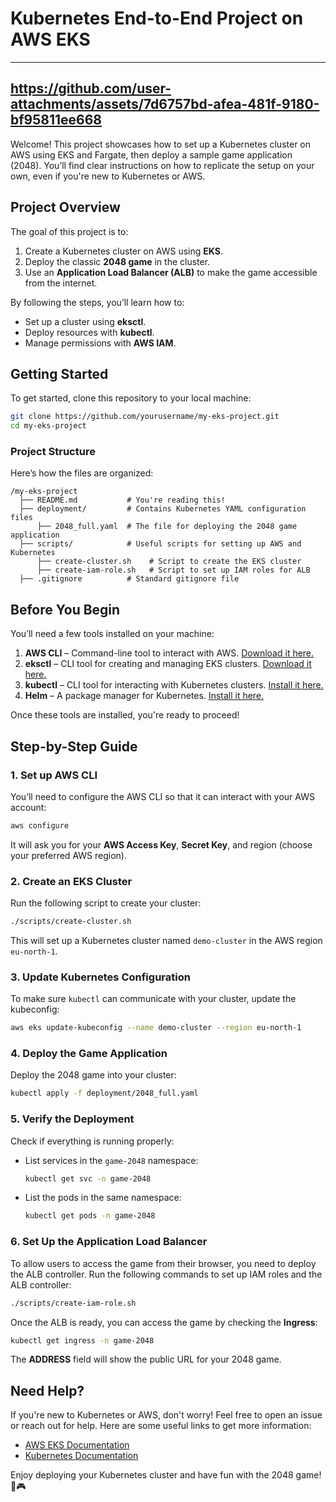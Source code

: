 # **Kubernetes End-to-End Project on AWS EKS**
---
https://github.com/user-attachments/assets/7d6757bd-afea-481f-9180-bf95811ee668
---
Welcome! This project showcases how to set up a Kubernetes cluster on AWS using EKS and Fargate, then deploy a sample game application (2048). You’ll find clear instructions on how to replicate the setup on your own, even if you're new to Kubernetes or AWS.

## **Project Overview**
The goal of this project is to:
1. Create a Kubernetes cluster on AWS using **EKS**.
2. Deploy the classic **2048 game** in the cluster.
3. Use an **Application Load Balancer (ALB)** to make the game accessible from the internet.

By following the steps, you’ll learn how to:
- Set up a cluster using **eksctl**.
- Deploy resources with **kubectl**.
- Manage permissions with **AWS IAM**.

## **Getting Started**
To get started, clone this repository to your local machine:
```bash
git clone https://github.com/yourusername/my-eks-project.git
cd my-eks-project
```

### **Project Structure**
Here’s how the files are organized:
```
/my-eks-project
  ├── README.md           # You're reading this!
  ├── deployment/         # Contains Kubernetes YAML configuration files
      ├── 2048_full.yaml  # The file for deploying the 2048 game application
  ├── scripts/            # Useful scripts for setting up AWS and Kubernetes
      ├── create-cluster.sh    # Script to create the EKS cluster
      ├── create-iam-role.sh   # Script to set up IAM roles for ALB
  ├── .gitignore          # Standard gitignore file
```

## **Before You Begin**
You’ll need a few tools installed on your machine:
1. **AWS CLI** – Command-line tool to interact with AWS. [Download it here.](https://aws.amazon.com/cli/)
2. **eksctl** – CLI tool for creating and managing EKS clusters. [Download it here.](https://eksctl.io/)
3. **kubectl** – CLI tool for interacting with Kubernetes clusters. [Install it here.](https://kubernetes.io/docs/tasks/tools/)
4. **Helm** – A package manager for Kubernetes. [Install it here.](https://helm.sh/docs/intro/install/)

Once these tools are installed, you're ready to proceed!

## **Step-by-Step Guide**

### 1. **Set up AWS CLI**
You’ll need to configure the AWS CLI so that it can interact with your AWS account:
```bash
aws configure
```
It will ask you for your **AWS Access Key**, **Secret Key**, and region (choose your preferred AWS region).

### 2. **Create an EKS Cluster**
Run the following script to create your cluster:
```bash
./scripts/create-cluster.sh
```
This will set up a Kubernetes cluster named `demo-cluster` in the AWS region `eu-north-1`.

### 3. **Update Kubernetes Configuration**
To make sure `kubectl` can communicate with your cluster, update the kubeconfig:
```bash
aws eks update-kubeconfig --name demo-cluster --region eu-north-1
```

### 4. **Deploy the Game Application**
Deploy the 2048 game into your cluster:
```bash
kubectl apply -f deployment/2048_full.yaml
```

### 5. **Verify the Deployment**
Check if everything is running properly:

- List services in the `game-2048` namespace:
  ```bash
  kubectl get svc -n game-2048
  ```

- List the pods in the same namespace:
  ```bash
  kubectl get pods -n game-2048
  ```

### 6. **Set Up the Application Load Balancer**
To allow users to access the game from their browser, you need to deploy the ALB controller. Run the following commands to set up IAM roles and the ALB controller:

```bash
./scripts/create-iam-role.sh
```

Once the ALB is ready, you can access the game by checking the **Ingress**:
```bash
kubectl get ingress -n game-2048
```
The **ADDRESS** field will show the public URL for your 2048 game.

## **Need Help?**
If you're new to Kubernetes or AWS, don't worry! Feel free to open an issue or reach out for help. Here are some useful links to get more information:
- [AWS EKS Documentation](https://docs.aws.amazon.com/eks/)
- [Kubernetes Documentation](https://kubernetes.io/docs/home/)

Enjoy deploying your Kubernetes cluster and have fun with the 2048 game! 🚀🎮

